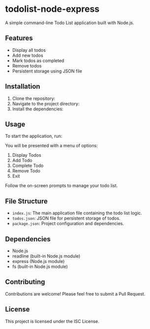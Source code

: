 # todolist-node-express
A simple command-line Todo List application built with Node.js.

## Features

- Display all todos
- Add new todos
- Mark todos as completed
- Remove todos
- Persistent storage using JSON file

## Installation

1. Clone the repository:
2. Navigate to the project directory:
3. Install the dependencies:

## Usage

To start the application, run:

You will be presented with a menu of options:

1. Display Todos
2. Add Todo
3. Complete Todo
4. Remove Todo
5. Exit

Follow the on-screen prompts to manage your todo list.

## File Structure

- `index.js`: The main application file containing the todo list logic.
- `todos.json`: JSON file for persistent storage of todos.
- `package.json`: Project configuration and dependencies.

## Dependencies

- Node.js
- readline (built-in Node.js module)
- express (Node.js module)
- fs (built-in Node.js module)

## Contributing

Contributions are welcome! Please feel free to submit a Pull Request.

## License

This project is licensed under the ISC License.